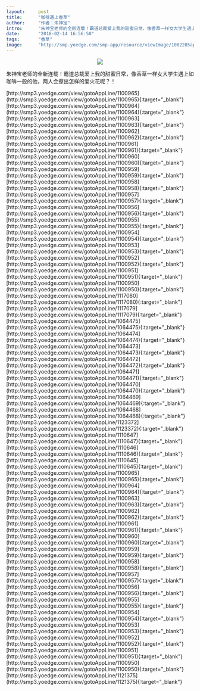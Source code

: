 ```yaml
---
layout:     post
title:      "咖啡遇上香草"
author:     "作者：朱神宝"
intro:      "朱神宝老师的全新连载！霸道总裁爱上我的甜蜜日常，像香草一样女大学生遇上如咖啡一般的他，两人会擦出怎样的爱火花呢？！"
date:       "2018-02-14 16:56:50"
tags:       "香草"
image:      "http://smp.yoedge.com/smp-app/resource/viewImage/1002205appline.png"
---
```

<div style="text-align: center">
<p><img src="http://smp.yoedge.com/smp-app/resource/viewImage/1002205appline.png"/></p>
</div>
<p class="post-meta">
<span>朱神宝老师的全新连载！霸道总裁爱上我的甜蜜日常，像香草一样女大学生遇上如咖啡一般的他，两人会擦出怎样的爱火花呢？！</span>
</p>
[http://smp3.yoedge.com/view/gotoAppLine/1100965](http://smp3.yoedge.com/view/gotoAppLine/1100965){:target="_blank"}
[http://smp3.yoedge.com/view/gotoAppLine/1100964](http://smp3.yoedge.com/view/gotoAppLine/1100964){:target="_blank"}
[http://smp3.yoedge.com/view/gotoAppLine/1100963](http://smp3.yoedge.com/view/gotoAppLine/1100963){:target="_blank"}
[http://smp3.yoedge.com/view/gotoAppLine/1100962](http://smp3.yoedge.com/view/gotoAppLine/1100962){:target="_blank"}
[http://smp3.yoedge.com/view/gotoAppLine/1100961](http://smp3.yoedge.com/view/gotoAppLine/1100961){:target="_blank"}
[http://smp3.yoedge.com/view/gotoAppLine/1100960](http://smp3.yoedge.com/view/gotoAppLine/1100960){:target="_blank"}
[http://smp3.yoedge.com/view/gotoAppLine/1100959](http://smp3.yoedge.com/view/gotoAppLine/1100959){:target="_blank"}
[http://smp3.yoedge.com/view/gotoAppLine/1100958](http://smp3.yoedge.com/view/gotoAppLine/1100958){:target="_blank"}
[http://smp3.yoedge.com/view/gotoAppLine/1100957](http://smp3.yoedge.com/view/gotoAppLine/1100957){:target="_blank"}
[http://smp3.yoedge.com/view/gotoAppLine/1100956](http://smp3.yoedge.com/view/gotoAppLine/1100956){:target="_blank"}
[http://smp3.yoedge.com/view/gotoAppLine/1100955](http://smp3.yoedge.com/view/gotoAppLine/1100955){:target="_blank"}
[http://smp3.yoedge.com/view/gotoAppLine/1100954](http://smp3.yoedge.com/view/gotoAppLine/1100954){:target="_blank"}
[http://smp3.yoedge.com/view/gotoAppLine/1100953](http://smp3.yoedge.com/view/gotoAppLine/1100953){:target="_blank"}
[http://smp3.yoedge.com/view/gotoAppLine/1100952](http://smp3.yoedge.com/view/gotoAppLine/1100952){:target="_blank"}
[http://smp3.yoedge.com/view/gotoAppLine/1100951](http://smp3.yoedge.com/view/gotoAppLine/1100951){:target="_blank"}
[http://smp3.yoedge.com/view/gotoAppLine/1100950](http://smp3.yoedge.com/view/gotoAppLine/1100950){:target="_blank"}
[http://smp3.yoedge.com/view/gotoAppLine/1117080](http://smp3.yoedge.com/view/gotoAppLine/1117080){:target="_blank"}
[http://smp3.yoedge.com/view/gotoAppLine/1117079](http://smp3.yoedge.com/view/gotoAppLine/1117079){:target="_blank"}
[http://smp3.yoedge.com/view/gotoAppLine/1064475](http://smp3.yoedge.com/view/gotoAppLine/1064475){:target="_blank"}
[http://smp3.yoedge.com/view/gotoAppLine/1064474](http://smp3.yoedge.com/view/gotoAppLine/1064474){:target="_blank"}
[http://smp3.yoedge.com/view/gotoAppLine/1064473](http://smp3.yoedge.com/view/gotoAppLine/1064473){:target="_blank"}
[http://smp3.yoedge.com/view/gotoAppLine/1064472](http://smp3.yoedge.com/view/gotoAppLine/1064472){:target="_blank"}
[http://smp3.yoedge.com/view/gotoAppLine/1064471](http://smp3.yoedge.com/view/gotoAppLine/1064471){:target="_blank"}
[http://smp3.yoedge.com/view/gotoAppLine/1064470](http://smp3.yoedge.com/view/gotoAppLine/1064470){:target="_blank"}
[http://smp3.yoedge.com/view/gotoAppLine/1064469](http://smp3.yoedge.com/view/gotoAppLine/1064469){:target="_blank"}
[http://smp3.yoedge.com/view/gotoAppLine/1064468](http://smp3.yoedge.com/view/gotoAppLine/1064468){:target="_blank"}
[http://smp3.yoedge.com/view/gotoAppLine/1123372](http://smp3.yoedge.com/view/gotoAppLine/1123372){:target="_blank"}
[http://smp3.yoedge.com/view/gotoAppLine/1110647](http://smp3.yoedge.com/view/gotoAppLine/1110647){:target="_blank"}
[http://smp3.yoedge.com/view/gotoAppLine/1110646](http://smp3.yoedge.com/view/gotoAppLine/1110646){:target="_blank"}
[http://smp3.yoedge.com/view/gotoAppLine/1110645](http://smp3.yoedge.com/view/gotoAppLine/1110645){:target="_blank"}
[http://smp3.yoedge.com/view/gotoAppLine/1100965](http://smp3.yoedge.com/view/gotoAppLine/1100965){:target="_blank"}
[http://smp3.yoedge.com/view/gotoAppLine/1100964](http://smp3.yoedge.com/view/gotoAppLine/1100964){:target="_blank"}
[http://smp3.yoedge.com/view/gotoAppLine/1100963](http://smp3.yoedge.com/view/gotoAppLine/1100963){:target="_blank"}
[http://smp3.yoedge.com/view/gotoAppLine/1100962](http://smp3.yoedge.com/view/gotoAppLine/1100962){:target="_blank"}
[http://smp3.yoedge.com/view/gotoAppLine/1100961](http://smp3.yoedge.com/view/gotoAppLine/1100961){:target="_blank"}
[http://smp3.yoedge.com/view/gotoAppLine/1100960](http://smp3.yoedge.com/view/gotoAppLine/1100960){:target="_blank"}
[http://smp3.yoedge.com/view/gotoAppLine/1100959](http://smp3.yoedge.com/view/gotoAppLine/1100959){:target="_blank"}
[http://smp3.yoedge.com/view/gotoAppLine/1100958](http://smp3.yoedge.com/view/gotoAppLine/1100958){:target="_blank"}
[http://smp3.yoedge.com/view/gotoAppLine/1100957](http://smp3.yoedge.com/view/gotoAppLine/1100957){:target="_blank"}
[http://smp3.yoedge.com/view/gotoAppLine/1100956](http://smp3.yoedge.com/view/gotoAppLine/1100956){:target="_blank"}
[http://smp3.yoedge.com/view/gotoAppLine/1100955](http://smp3.yoedge.com/view/gotoAppLine/1100955){:target="_blank"}
[http://smp3.yoedge.com/view/gotoAppLine/1100954](http://smp3.yoedge.com/view/gotoAppLine/1100954){:target="_blank"}
[http://smp3.yoedge.com/view/gotoAppLine/1100953](http://smp3.yoedge.com/view/gotoAppLine/1100953){:target="_blank"}
[http://smp3.yoedge.com/view/gotoAppLine/1100952](http://smp3.yoedge.com/view/gotoAppLine/1100952){:target="_blank"}
[http://smp3.yoedge.com/view/gotoAppLine/1100951](http://smp3.yoedge.com/view/gotoAppLine/1100951){:target="_blank"}
[http://smp3.yoedge.com/view/gotoAppLine/1100950](http://smp3.yoedge.com/view/gotoAppLine/1100950){:target="_blank"}
[http://smp3.yoedge.com/view/gotoAppLine/1121375](http://smp3.yoedge.com/view/gotoAppLine/1121375){:target="_blank"}


